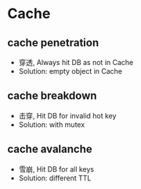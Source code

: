 # Cache

## cache penetration
- 穿透, Always hit DB as not in Cache
- Solution: empty object in Cache

## cache breakdown 
- 击穿, Hit DB for invalid hot key
- Solution: with mutex

## cache avalanche
- 雪崩, Hit DB for all keys
- Solution: different TTL
